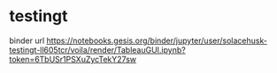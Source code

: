 # testingt
binder url
https://notebooks.gesis.org/binder/jupyter/user/solacehusk-testingt-ll605tcr/voila/render/TableauGUI.ipynb?token=6TbUSr1PSXuZycTekY27sw
